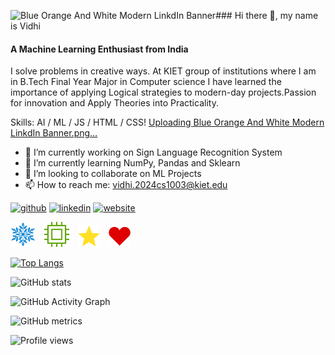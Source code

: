 ![Blue Orange And White Modern LinkdIn Banner](https://github.com/vidhi-kiet/vidhi-kiet/assets/78697483/70b48757-dcc6-4d6a-90e6-7e8c9183f564)### Hi there 👋, my name is Vidhi
#### A Machine Learning Enthusiast from India
I solve problems in creative ways. At KIET group of institutions where I am in B.Tech Final Year Major in Computer science I have learned the importance of applying Logical strategies to modern-day projects.Passion for innovation and Apply Theories into  Practicality.

Skills: AI / ML / JS / HTML / CSS!
[Uploading Blue Orange And White Modern LinkdIn Banner.png…]()


- 🔭 I’m currently working on Sign Language Recognition System 
- 🌱 I’m currently learning NumPy, Pandas and Sklearn 
- 👯 I’m looking to collaborate on ML Projects 
- 📫 How to reach me: vidhi.2024cs1003@kiet.edu 


[<img src='https://cdn.jsdelivr.net/npm/simple-icons@3.0.1/icons/github.svg' alt='github' height='40'>](https://github.com/vidhi-kiet)  [<img src='https://cdn.jsdelivr.net/npm/simple-icons@3.0.1/icons/linkedin.svg' alt='linkedin' height='40'>](https://www.linkedin.com/in/https://www.linkedin.com/in/vidhipandey13//)  [<img src='https://cdn.jsdelivr.net/npm/simple-icons@3.0.1/icons/icloud.svg' alt='website' height='40'>](https://vidhi2024cs1003.wixsite.com/vidhi)  

<a href='https://archiveprogram.github.com/'><img src='https://raw.githubusercontent.com/acervenky/animated-github-badges/master/assets/acbadge.gif' width='40' height='40'></a> <a href='https://docs.github.com/en/developers'><img src='https://raw.githubusercontent.com/acervenky/animated-github-badges/master/assets/devbadge.gif' width='40' height='40'></a> <a href='https://stars.github.com/'><img src='https://raw.githubusercontent.com/acervenky/animated-github-badges/master/assets/starbadge.gif' width='35' height='35'></a> <a href='https://docs.github.com/en/github/supporting-the-open-source-community-with-github-sponsors'><img src='https://raw.githubusercontent.com/acervenky/animated-github-badges/master/assets/sponsorbadge.gif' width='35' height='35'></a> 

[![Top Langs](https://github-readme-stats.vercel.app/api/top-langs/?username=vidhi-kiet)](https://github.com/anuraghazra/github-readme-stats)

![GitHub stats](https://github-readme-stats.vercel.app/api?username=vidhi-kiet&show_icons=true&count_private=true)  

![GitHub Activity Graph](https://activity-graph.herokuapp.com/graph?username=vidhi-kiet)  

![GitHub metrics](https://metrics.lecoq.io/vidhi-kiet)  

![Profile views](https://gpvc.arturio.dev/vidhi-kiet)  
